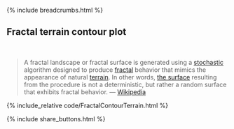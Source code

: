 {% include breadcrumbs.html %}

## Fractal terrain contour plot
<div class="header_line"><br/></div>

<blockquote>
A fractal landscape or fractal surface is generated using a 
<a href="https://en.wikipedia.org/wiki/Stochastic">stochastic</a> algorithm designed to produce 
<a href="https://en.wikipedia.org/wiki/Fractal">fractal</a> behavior that mimics the appearance of natural 
<a href="https://en.wikipedia.org/wiki/Terrain">terrain</a>. In other words, 
<a href="https://en.wikipedia.org/wiki/Surface">the surface</a> resulting 
from the procedure is not a deterministic, but rather a random surface that exhibits fractal behavior. &mdash;
<a href="https://en.wikipedia.org/wiki/Fractal_landscape">Wikipedia</a>
</blockquote>

<p style="clear: both;"></p>

{% include_relative code/FractalContourTerrain.html %}

<p style="clear: both;"></p>

{% include share_buttons.html %}